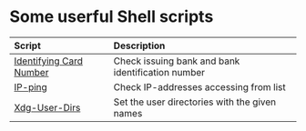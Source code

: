 # Some userful Shell scripts

| Script | Description |
| :--- | :--- |
| [Identifying Card Number](icn.sh) | Check issuing bank and bank identification number |
| [IP-ping](iping.sh) | Check IP-addresses accessing from list |
| [Xdg-User-Dirs](xudu.sh) | Set the user directories with the given names |
